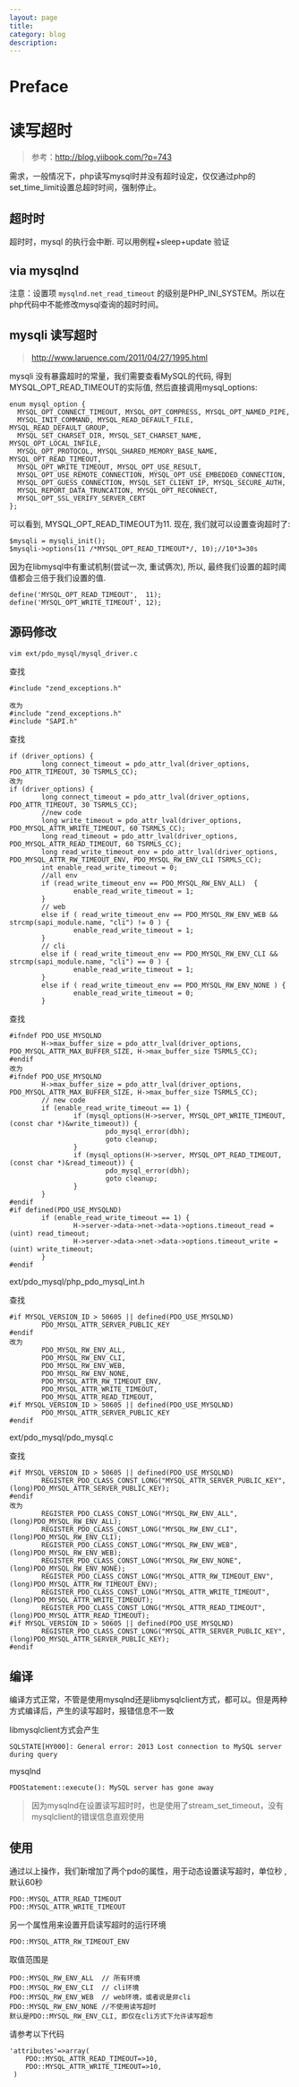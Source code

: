 ```yaml
---
layout: page
title:
category: blog
description:
---
```

# Preface

# 读写超时
> 参考：http://blog.yiibook.com/?p=743

需求，一般情况下，php读写mysql时并没有超时设定，仅仅通过php的set_time_limit设置总超时时间，强制停止。

## 超时时
超时时，mysql 的执行会中断. 可以用例程+sleep+update 验证

## via mysqlnd
注意：设置项 `mysqlnd.net_read_timeout` 的级别是PHP_INI_SYSTEM。所以在php代码中不能修改mysql查询的超时时间。

## mysqli 读写超时
> http://www.laruence.com/2011/04/27/1995.html

mysqli 没有暴露超时的常量，我们需要查看MySQL的代码, 得到MYSQL_OPT_READ_TIMEOUT的实际值, 然后直接调用mysql_options:

	enum mysql_option {
	  MYSQL_OPT_CONNECT_TIMEOUT, MYSQL_OPT_COMPRESS, MYSQL_OPT_NAMED_PIPE,
	  MYSQL_INIT_COMMAND, MYSQL_READ_DEFAULT_FILE, MYSQL_READ_DEFAULT_GROUP,
	  MYSQL_SET_CHARSET_DIR, MYSQL_SET_CHARSET_NAME, MYSQL_OPT_LOCAL_INFILE,
	  MYSQL_OPT_PROTOCOL, MYSQL_SHARED_MEMORY_BASE_NAME, MYSQL_OPT_READ_TIMEOUT,
	  MYSQL_OPT_WRITE_TIMEOUT, MYSQL_OPT_USE_RESULT,
	  MYSQL_OPT_USE_REMOTE_CONNECTION, MYSQL_OPT_USE_EMBEDDED_CONNECTION,
	  MYSQL_OPT_GUESS_CONNECTION, MYSQL_SET_CLIENT_IP, MYSQL_SECURE_AUTH,
	  MYSQL_REPORT_DATA_TRUNCATION, MYSQL_OPT_RECONNECT,
	  MYSQL_OPT_SSL_VERIFY_SERVER_CERT
	};

可以看到, MYSQL_OPT_READ_TIMEOUT为11.  现在, 我们就可以设置查询超时了:

	$mysqli = mysqli_init();
	$mysqli->options(11 /*MYSQL_OPT_READ_TIMEOUT*/, 10);//10*3=30s

因为在libmysql中有重试机制(尝试一次, 重试俩次), 所以, 最终我们设置的超时阈值都会三倍于我们设置的值.

	define('MYSQL_OPT_READ_TIMEOUT',  11);
	define('MYSQL_OPT_WRITE_TIMEOUT', 12);

## 源码修改

	vim ext/pdo_mysql/mysql_driver.c

查找

	#include "zend_exceptions.h"

	改为
	#include "zend_exceptions.h"
	#include "SAPI.h"

查找

	if (driver_options) {
			long connect_timeout = pdo_attr_lval(driver_options, PDO_ATTR_TIMEOUT, 30 TSRMLS_CC);
	改为
	if (driver_options) {
			long connect_timeout = pdo_attr_lval(driver_options, PDO_ATTR_TIMEOUT, 30 TSRMLS_CC);
			//new code
			long write_timeout = pdo_attr_lval(driver_options, PDO_MYSQL_ATTR_WRITE_TIMEOUT, 60 TSRMLS_CC);
			long read_timeout = pdo_attr_lval(driver_options, PDO_MYSQL_ATTR_READ_TIMEOUT, 60 TSRMLS_CC);
			long read_write_timeout_env = pdo_attr_lval(driver_options, PDO_MYSQL_ATTR_RW_TIMEOUT_ENV, PDO_MYSQL_RW_ENV_CLI TSRMLS_CC);
			int enable_read_write_timeout = 0;
			//all env
			if (read_write_timeout_env == PDO_MYSQL_RW_ENV_ALL)  {
					enable_read_write_timeout = 1;
			}
			// web
			else if ( read_write_timeout_env == PDO_MYSQL_RW_ENV_WEB && strcmp(sapi_module.name, "cli") != 0 ) {
					enable_read_write_timeout = 1;
			}
			// cli
			else if ( read_write_timeout_env == PDO_MYSQL_RW_ENV_CLI && strcmp(sapi_module.name, "cli") == 0 ) {
					enable_read_write_timeout = 1;
			}
			else if ( read_write_timeout_env == PDO_MYSQL_RW_ENV_NONE ) {
					enable_read_write_timeout = 0;
			}
查找

	#ifndef PDO_USE_MYSQLND
	        H->max_buffer_size = pdo_attr_lval(driver_options, PDO_MYSQL_ATTR_MAX_BUFFER_SIZE, H->max_buffer_size TSRMLS_CC);
	#endif
	改为
	#ifndef PDO_USE_MYSQLND
	        H->max_buffer_size = pdo_attr_lval(driver_options, PDO_MYSQL_ATTR_MAX_BUFFER_SIZE, H->max_buffer_size TSRMLS_CC);
	        // new code
	        if (enable_read_write_timeout == 1) {
	                if (mysql_options(H->server, MYSQL_OPT_WRITE_TIMEOUT, (const char *)&write_timeout)) {
	                        pdo_mysql_error(dbh);
	                        goto cleanup;
	                }
	                if (mysql_options(H->server, MYSQL_OPT_READ_TIMEOUT, (const char *)&read_timeout)) {
	                        pdo_mysql_error(dbh);
	                        goto cleanup;
	                }
	        }
	#endif
	#if defined(PDO_USE_MYSQLND)
	        if (enable_read_write_timeout == 1) {
	                H->server->data->net->data->options.timeout_read = (uint) read_timeout;
	                H->server->data->net->data->options.timeout_write = (uint) write_timeout;
	        }
	#endif

ext/pdo_mysql/php_pdo_mysql_int.h

查找

	#if MYSQL_VERSION_ID > 50605 || defined(PDO_USE_MYSQLND)
	        PDO_MYSQL_ATTR_SERVER_PUBLIC_KEY
	#endif
	改为
	        PDO_MYSQL_RW_ENV_ALL,
	        PDO_MYSQL_RW_ENV_CLI,
	        PDO_MYSQL_RW_ENV_WEB,
	        PDO_MYSQL_RW_ENV_NONE,
	        PDO_MYSQL_ATTR_RW_TIMEOUT_ENV,
	        PDO_MYSQL_ATTR_WRITE_TIMEOUT,
	        PDO_MYSQL_ATTR_READ_TIMEOUT,
	#if MYSQL_VERSION_ID > 50605 || defined(PDO_USE_MYSQLND)
	        PDO_MYSQL_ATTR_SERVER_PUBLIC_KEY
	#endif

ext/pdo_mysql/pdo_mysql.c

查找

	#if MYSQL_VERSION_ID > 50605 || defined(PDO_USE_MYSQLND)
	        REGISTER_PDO_CLASS_CONST_LONG("MYSQL_ATTR_SERVER_PUBLIC_KEY", (long)PDO_MYSQL_ATTR_SERVER_PUBLIC_KEY);
	#endif
	改为
	        REGISTER_PDO_CLASS_CONST_LONG("MYSQL_RW_ENV_ALL",    (long)PDO_MYSQL_RW_ENV_ALL);
	        REGISTER_PDO_CLASS_CONST_LONG("MYSQL_RW_ENV_CLI",    (long)PDO_MYSQL_RW_ENV_CLI);
	        REGISTER_PDO_CLASS_CONST_LONG("MYSQL_RW_ENV_WEB",    (long)PDO_MYSQL_RW_ENV_WEB);
	        REGISTER_PDO_CLASS_CONST_LONG("MYSQL_RW_ENV_NONE",    (long)PDO_MYSQL_RW_ENV_NONE);
	        REGISTER_PDO_CLASS_CONST_LONG("MYSQL_ATTR_RW_TIMEOUT_ENV", (long)PDO_MYSQL_ATTR_RW_TIMEOUT_ENV);
	        REGISTER_PDO_CLASS_CONST_LONG("MYSQL_ATTR_WRITE_TIMEOUT", (long)PDO_MYSQL_ATTR_WRITE_TIMEOUT);
	        REGISTER_PDO_CLASS_CONST_LONG("MYSQL_ATTR_READ_TIMEOUT", (long)PDO_MYSQL_ATTR_READ_TIMEOUT);
	#if MYSQL_VERSION_ID > 50605 || defined(PDO_USE_MYSQLND)
	        REGISTER_PDO_CLASS_CONST_LONG("MYSQL_ATTR_SERVER_PUBLIC_KEY", (long)PDO_MYSQL_ATTR_SERVER_PUBLIC_KEY);
	#endif

## 编译
编译方式正常，不管是使用mysqlnd还是libmysqlclient方式，都可以。但是两种方式编译后，产生的读写超时，报错信息不一致

libmysqlclient方式会产生

	SQLSTATE[HY000]: General error: 2013 Lost connection to MySQL server during query

mysqlnd

	PDOStatement::execute(): MySQL server has gone away

>因为mysqlnd在设置读写超时时，也是使用了stream_set_timeout，没有mysqlclient的错误信息直观使用

## 使用
通过以上操作，我们新增加了两个pdo的属性，用于动态设置读写超时，单位秒 , 默认60秒

	PDO::MYSQL_ATTR_READ_TIMEOUT
	PDO::MYSQL_ATTR_WRITE_TIMEOUT

另一个属性用来设置开启读写超时的运行环境

	PDO::MYSQL_ATTR_RW_TIMEOUT_ENV

取值范围是

	PDO::MYSQL_RW_ENV_ALL  // 所有环境
	PDO::MYSQL_RW_ENV_CLI  // cli环境
	PDO::MYSQL_RW_ENV_WEB  // web环境，或者说是非cli
	PDO::MYSQL_RW_ENV_NONE //不使用读写超时
	默认是PDO::MYSQL_RW_ENV_CLI, 即仅在cli方式下允许读写超市

请参考以下代码

    'attributes'=>array(
        PDO::MYSQL_ATTR_READ_TIMEOUT=>10,
        PDO::MYSQL_ATTR_WRITE_TIMEOUT=>10,
     )


